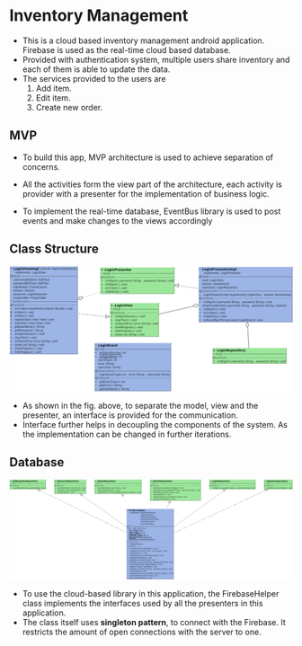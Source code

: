 # Inventory Management

- This is a cloud based inventory management android application. Firebase is used as the real-time cloud based database.
- Provided with authentication system, multiple users share inventory and each of them is able to update the data.
- The services provided to the users are
  1. Add item.
  2. Edit item.
  3. Create new order.

## MVP

- To build this app, MVP architecture is used to achieve separation of concerns.

- All the activities form the view part of the architecture, each activity is provider with a presenter for the implementation of business logic.
- To implement the real-time database, EventBus library is used to post events and make changes to the views accordingly

## Class Structure



![](UML/Login.png)

- As shown in the fig. above, to separate the model, view and the presenter, an interface is provided for the communication.
- Interface further helps in decoupling the components of the system. As the implementation can be changed in further iterations.

## Database

![](UML/DataBase.png)

- To use the cloud-based library in this application, the FirebaseHelper class implements the interfaces used by all the presenters in this application.
- The class itself uses **singleton pattern**, to connect with the Firebase. It restricts the amount of open connections with the server to one.